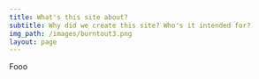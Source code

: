 ```yaml
---
title: What's this site about?
subtitle: Why did we create this site? Who's it intended for?
img_path: /images/burntout3.png
layout: page
---
```


Fooo